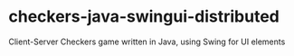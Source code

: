 # checkers-java-swingui-distributed
Client-Server Checkers game written in Java, using Swing for UI elements
